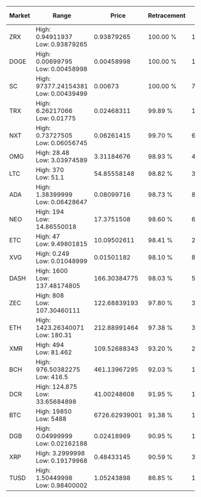 | Market | Range | Price| Retracement | Doubles to 50% |
| --- | --- | --- | --- | --- |
| ZRX | High: 0.94911937<br />Low: 0.93879265 | 0.93879265 | 100.00 % | 1.01 |
| DOGE | High: 0.00699795<br />Low: 0.00458998 | 0.00458998 | 100.00 % | 1.26 |
| SC | High: 97377.24154381<br />Low: 0.00439499 | 0.00673 | 100.00 % | 7,234,565.08 |
| TRX | High: 6.26217066<br />Low: 0.01775 | 0.02468311 | 99.89 % | 127.21 |
| NXT | High: 0.73727505<br />Low: 0.06056745 | 0.06261415 | 99.70 % | 6.37 |
| OMG | High: 28.48<br />Low: 3.03974589 | 3.31184676 | 98.93 % | 4.76 |
| LTC | High: 370<br />Low: 51.1 | 54.85558148 | 98.82 % | 3.84 |
| ADA | High: 1.38399999<br />Low: 0.06428647 | 0.08099716 | 98.73 % | 8.94 |
| NEO | High: 194<br />Low: 14.86550018 | 17.3751508 | 98.60 % | 6.01 |
| ETC | High: 47<br />Low: 9.49801815 | 10.09502611 | 98.41 % | 2.80 |
| XVG | High: 0.249<br />Low: 0.01048999 | 0.01501182 | 98.10 % | 8.64 |
| DASH | High: 1600<br />Low: 137.48174805 | 166.30384775 | 98.03 % | 5.22 |
| ZEC | High: 808<br />Low: 107.30460111 | 122.68839193 | 97.80 % | 3.73 |
| ETH | High: 1423.26340071<br />Low: 180.31 | 212.88991464 | 97.38 % | 3.77 |
| XMR | High: 494<br />Low: 81.462 | 109.52688343 | 93.20 % | 2.63 |
| BCH | High: 976.50382275<br />Low: 416.5 | 461.13967295 | 92.03 % | 1.51 |
| DCR | High: 124.875<br />Low: 33.65684898 | 41.00248608 | 91.95 % | 1.93 |
| BTC | High: 19850<br />Low: 5488 | 6726.62939001 | 91.38 % | 1.88 |
| DGB | High: 0.04999999<br />Low: 0.02162188 | 0.02418969 | 90.95 % | 1.48 |
| XRP | High: 3.2999998<br />Low: 0.19179968 | 0.48433145 | 90.59 % | 3.60 |
| TUSD | High: 1.50449998<br />Low: 0.98400002 | 1.05243898 | 86.85 % | 1.18 |
